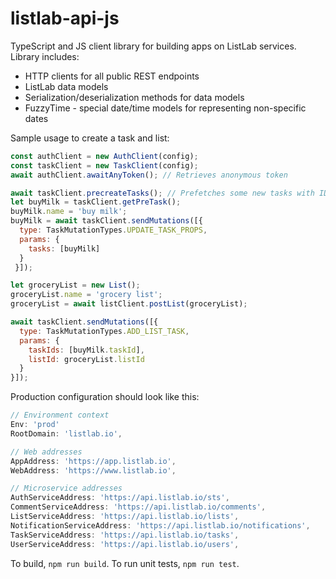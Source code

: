 # listlab-api-js
TypeScript and JS client library for building apps on ListLab services. Library includes:
- HTTP clients for all public REST endpoints
- ListLab data models
- Serialization/deserialization methods for data models
- FuzzyTime - special date/time models for representing non-specific dates

Sample usage to create a task and list:
```javascript
const authClient = new AuthClient(config);
const taskClient = new TaskClient(config);
await authClient.awaitAnyToken(); // Retrieves anonymous token

await taskClient.precreateTasks(); // Prefetches some new tasks with IDs
let buyMilk = taskClient.getPreTask();
buyMilk.name = 'buy milk';
buyMilk = await taskClient.sendMutations([{
  type: TaskMutationTypes.UPDATE_TASK_PROPS,
  params: {
    tasks: [buyMilk]
  }
 }]);

let groceryList = new List();
groceryList.name = 'grocery list';
groceryList = await listClient.postList(groceryList);

await taskClient.sendMutations([{
  type: TaskMutationTypes.ADD_LIST_TASK,
  params: {
    taskIds: [buyMilk.taskId],
    listId: groceryList.listId
  }
}]);
```

Production configuration should look like this:
```javascript
// Environment context
Env: 'prod'
RootDomain: 'listlab.io',

// Web addresses
AppAddress: 'https://app.listlab.io',
WebAddress: 'https://www.listlab.io',

// Microservice addresses
AuthServiceAddress: 'https://api.listlab.io/sts',
CommentServiceAddress: 'https://api.listlab.io/comments',
ListServiceAddress: 'https://api.listlab.io/lists',
NotificationServiceAddress: 'https://api.listlab.io/notifications',
TaskServiceAddress: 'https://api.listlab.io/tasks',
UserServiceAddress: 'https://api.listlab.io/users',

```

To build, `npm run build`.
To run unit tests, `npm run test`.
